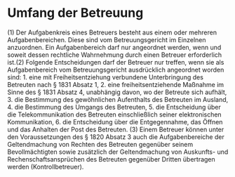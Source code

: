 # Umfang der Betreuung

(1) Der Aufgabenkreis eines Betreuers besteht aus einem oder mehreren Aufgabenbereichen. Diese sind vom Betreuungsgericht im Einzelnen anzuordnen. Ein Aufgabenbereich darf nur angeordnet werden, wenn und soweit dessen rechtliche Wahrnehmung durch einen Betreuer erforderlich ist.(2) Folgende Entscheidungen darf der Betreuer nur treffen, wenn sie als Aufgabenbereich vom Betreuungsgericht ausdrücklich angeordnet worden sind:  1.
 eine mit Freiheitsentziehung verbundene Unterbringung des Betreuten nach § 1831 Absatz 1,
 2.
 eine freiheitsentziehende Maßnahme im Sinne des § 1831 Absatz 4, unabhängig davon, wo der Betreute sich aufhält,
 3.
 die Bestimmung des gewöhnlichen Aufenthalts des Betreuten im Ausland,
 4.
 die Bestimmung des Umgangs des Betreuten,
 5.
 die Entscheidung über die Telekommunikation des Betreuten einschließlich seiner elektronischen Kommunikation,
 6.
 die Entscheidung über die Entgegennahme, das Öffnen und das Anhalten der Post des Betreuten.
(3) Einem Betreuer können unter den Voraussetzungen des § 1820 Absatz 3 auch die Aufgabenbereiche der Geltendmachung von Rechten des Betreuten gegenüber seinem Bevollmächtigten sowie zusätzlich der Geltendmachung von Auskunfts- und Rechenschaftsansprüchen des Betreuten gegenüber Dritten übertragen werden (Kontrollbetreuer). 

